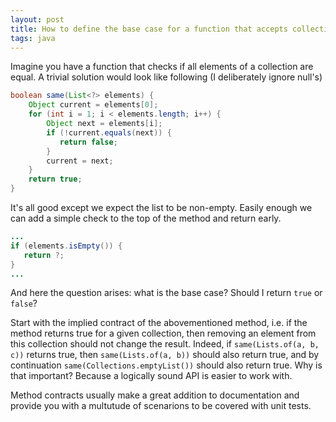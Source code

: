 ```yaml
---
layout: post
title: How to define the base case for a function that accepts collections
tags: java
---
```


Imagine you have a function that checks if all elements of a collection are equal. A trivial solution would look like following (I deliberately ignore null's)

```java
boolean same(List<?> elements) {
	Object current = elements[0];
	for (int i = 1; i < elements.length; i++) {
	    Object next = elements[i];
	    if (!current.equals(next)) {
	       return false;
	    }
	    current = next;
	}
	return true;
}
```

It's all good except we expect the list to be non-empty. Easily enough we can add a simple check to the top of the method and return early.

```java
...
if (elements.isEmpty()) {
   return ?;
}
...
```

And here the question arises: what is the base case? Should I return `true` or `false`?

Start with the implied contract of the abovementioned method, i.e. if the method returns true for a given collection, then removing an element from this collection should not change the result.
Indeed, if `same(Lists.of(a, b, c))` returns true, then `same(Lists.of(a, b))` should also return true, and by continuation `same(Collections.emptyList())` should also return true. Why is that important?
Because a logically sound API is easier to work with.

Method contracts usually make a great addition to documentation and provide you with a multutude of scenarions to be covered with unit tests.
